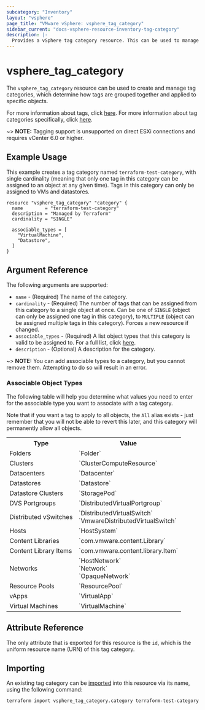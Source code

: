 ```yaml
---
subcategory: "Inventory"
layout: "vsphere"
page_title: "VMware vSphere: vsphere_tag_category"
sidebar_current: "docs-vsphere-resource-inventory-tag-category"
description: |-
  Provides a vSphere tag category resource. This can be used to manage tag categories in vSphere.
---
```


# vsphere\_tag\_category

The `vsphere_tag_category` resource can be used to create and manage tag
categories, which determine how tags are grouped together and applied to
specific objects.

For more information about tags, click [here][ext-tags-general]. For more
information about tag categories specifically, click
[here][ext-tag-categories].

[ext-tags-general]: https://docs.vmware.com/en/VMware-vSphere/7.0/com.vmware.vsphere.vcenterhost.doc/GUID-E8E854DD-AA97-4E0C-8419-CE84F93C4058.html
[ext-tag-categories]: https://docs.vmware.com/en/VMware-vSphere/7.0/com.vmware.vsphere.vcenterhost.doc/GUID-BA3D1794-28F2-43F3-BCE9-3964CB207FB6.html

~> **NOTE:** Tagging support is unsupported on direct ESXi connections and
requires vCenter 6.0 or higher.

## Example Usage

This example creates a tag category named `terraform-test-category`, with
single cardinality (meaning that only one tag in this category can be assigned
to an object at any given time). Tags in this category can only be assigned to
VMs and datastores.

```hcl
resource "vsphere_tag_category" "category" {
  name        = "terraform-test-category"
  description = "Managed by Terraform"
  cardinality = "SINGLE"

  associable_types = [
    "VirtualMachine",
    "Datastore",
  ]
}
```

## Argument Reference

The following arguments are supported:

* `name` - (Required) The name of the category.
* `cardinality` - (Required) The number of tags that can be assigned from this
  category to a single object at once. Can be one of `SINGLE` (object can only
  be assigned one tag in this category), to `MULTIPLE` (object can be assigned
  multiple tags in this category). Forces a new resource if changed.
* `associable_types` - (Required) A list object types that this category is
  valid to be assigned to. For a full list, click
  [here](#associable-object-types).
* `description` - (Optional) A description for the category.

~> **NOTE:** You can add associable types to a category, but you cannot remove
them. Attempting to do so will result in an error.

### Associable Object Types

The following table will help you determine what values you need to enter for
the associable type you want to associate with a tag category.

Note that if you want a tag to apply to all objects, the `All` alias exists -
just remember that you will not be able to revert this later, and this category
will permanently allow all objects.

<table>
<tr><th>Type</th><th>Value</th></tr>
<tr><td>Folders</td><td>`Folder`</td></tr>
<tr><td>Clusters</td><td>`ClusterComputeResource`</td></tr>
<tr><td>Datacenters</td><td>`Datacenter`</td></tr>
<tr><td>Datastores</td><td>`Datastore`</td></tr>
<tr><td>Datastore Clusters</td><td>`StoragePod`</td></tr>
<tr><td>DVS Portgroups</td><td>`DistributedVirtualPortgroup`</td></tr>
<tr><td>Distributed vSwitches</td><td>`DistributedVirtualSwitch`<br>`VmwareDistributedVirtualSwitch`</td></tr>
<tr><td>Hosts</td><td>`HostSystem`</td></tr>
<tr><td>Content Libraries</td><td>`com.vmware.content.Library`</td></tr>
<tr><td>Content Library Items</td><td>`com.vmware.content.library.Item`</td></tr>
<tr><td>Networks</td><td>`HostNetwork`<br>`Network`<br>`OpaqueNetwork`</td></tr>
<tr><td>Resource Pools</td><td>`ResourcePool`</td></tr>
<tr><td>vApps</td><td>`VirtualApp`</td></tr>
<tr><td>Virtual Machines</td><td>`VirtualMachine`</td></tr>
</table>

## Attribute Reference

The only attribute that is exported for this resource is the `id`, which is the
uniform resource name (URN) of this tag category.

## Importing

An existing tag category can be [imported][docs-import] into this resource via
its name, using the following command:

[docs-import]: https://www.terraform.io/docs/import/index.html

```
terraform import vsphere_tag_category.category terraform-test-category
```
